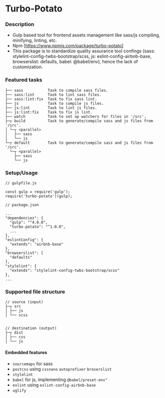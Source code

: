 # Turbo-Potato

### Description

- Gulp based tool for frontend assets management like sass/js compiling, minifying, linting, etc.
- Npm [https://www.npmjs.com/package/turbo-potato]
- This package is to standardize quality assurance tool confings (sass: stylelint-config-twbs-bootstrap/scss, js: eslint-config-airbnb-base, browserslist: defaults, babel: @babel/env), hence the lack of customization.


### Featured tasks
```
├── sass           Task to compile sass files.
├── sass:lint      Task to lint sass files.
├── sass:lint:fix  Task to fix sass lint.
├── js             Task to compile js files.
├── js:lint        Task to lint js files.
├── js:lint:fix    Task to fix js lint.
├── watch          Task to set up watchers for files in '/src'.
├─┬ build          Task to generate/compile sass and js files from '/src'.
│ └─┬ <parallel>
│   ├── sass
│   └── js
└─┬ default        Task to generate/compile sass and js files from '/src'.
  └─┬ <parallel>
    ├── sass
    └── js
```


### Setup/Usage
```
// gulpfile.js

const gulp = require('gulp');
require('turbo-potato')(gulp);
```


```
// package.json

...
"dependencies": {
  "gulp": "^4.0.0",
  "turbo-potato": "^1.0.0",
  ...
},
"eslintConfig": {
  "extends": "airbnb-base"
},
"browserslist": [
  "defaults"
],
"stylelint": {
  "extends": "stylelint-config-twbs-bootstrap/scss"
},
...
```

### Supported file structure

```
// source (input)
├─┬ src
│ ├── js
│ └── scss


// destination (output)
├─┬ dist
│ ├── css
│ └── js
```

#### Embedded features
- `sourcemaps` for sass
- `postcss` using `cssnano` `autoprefixer` `broserslist`
- `stylelint`
- `babel` for js, implementing `@babel/preset-env"`
- `eslint` using `eslint-config-airbnb-base`
- `uglify`
